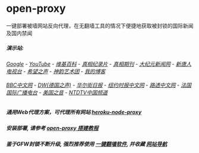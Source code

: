 # open-proxy
一键部署被墙网站反向代理，在无翻墙工具的情况下便捷地获取被封锁的国际新闻及国内禁闻

#####  演示站:
######  [Google](http://144.202.16.38:8888/search?q=425事件) - [YouTube](http://144.202.16.38:8700/results?search_query=425事件) - [维基百科](http://144.202.16.38:8100/wiki/喬高-麥塔斯調查報告) - [真相纪录片](http://144.202.16.38:10080/videos) - [真相期刊](http://144.202.16.38:8300/display.aspx?category_id=3&zhuanti_id=2) - [大纪元新闻网](http://144.202.16.38:10080) - [新唐人电视台](http://144.202.16.38:8000) - [希望之声](http://144.202.16.38:8200) - [神韵艺术团](http://144.202.16.38:8000/xtr/gb/prog673.html) - [我的博客](http://144.202.16.38:10000/)<br/> <br/> [BBC中文网](http://144.202.16.38:9100/zhongwen) - [DW(德国之声)](http://144.202.16.38:9200/zh/在线报导/s-9058?&zhongwen=simp) - [华尔街日报](http://144.202.16.38:9300) - [纽约时报中文网](http://144.202.16.38:9400) - [路透中文网](http://144.202.16.38:9500/) - [法国国际广播电台](http://144.202.16.38:9600/) - [美国之音](http://144.202.16.38:9700/) - [NTDTV中国频道](http://144.202.16.38:10080/videos/tv.html)

##### 通用Web代理方案，可代理所有网站 [heroku-node-proxy](https://github.com/gfw-breaker/heroku-node-proxy#--end--) 

##### 安装部署, 请参考 [open-proxy 搭建教程](https://github.com/gfw-breaker/open-proxy/wiki#open-proxy-%E6%90%AD%E5%BB%BA%E6%95%99%E7%A8%8B)

##### 鉴于GFW封锁不断升级, 强烈推荐使用 [一键翻墙软件](http://144.202.16.38:10000/fgate/), 并收藏 [网站导航](https://github.com/gfw-breaker/open-proxy/blob/master/README.md)

